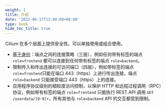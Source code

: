 ```yaml
---
weight: 1
title: 介绍
date: '2022-06-17T12:00:00+08:00'
type: book
hide_toc_title: true
---
```


Cilium 在多个层面上提供安全性。可以单独使用或组合使用。

- [基于身份](../identity/)：端点之间的连接策略（三层），例如任何带有标签的端点 `role=frontend` 都可以连接到任何带有标签的端点 `role=backend`。
- 限制传入和传出连接的可访问端口（四层），例如带标签的端点 `role=frontend`只能在端口 443（https）上进行传出连接，端点`role=backend` 只能接受端口 443（https）上的连接。
- 应用程序协议级别的细粒度访问控制，以保护 HTTP 和远程过程调用（RPC）协议，例如带有标签的端点 `role=frontend` 只能执行 REST API 调用 `GET /userdata/[0-9]+`，所有其他与 `role=backend` API 的交互都受到限制。
